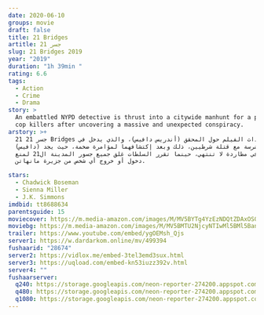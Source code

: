 ```yaml
---
date: 2020-06-10
groups: movie
draft: false
title: 21 Bridges
artitle: 21 جسر
slug: 21 Bridges 2019
year: "2019"
duration: "1h 39min "
rating: 6.6
tags:
  - Action
  - Crime
  - Drama
story: >
  An embattled NYPD detective is thrust into a citywide manhunt for a pair of
  cop killers after uncovering a massive and unexpected conspiracy.
arstory: >+
  21 جسر 21 Bridges تدور أحداث الفيلم حول المحقق (أندريس دافيس)، والذي يدخل في
  مطاردة شرسة مع قتلة شرطيين، ذلك وبعد إكتشافهما لمؤامرة ضخمة، حيث يجد (دافيس)
  نفسه في مطاردة لا تنتهي، حينما تقرر السلطات غلق جميع جسور المدينة ال21 لمنع
  دخول أو خروج أي شخص من جزيرة مانهاتن.

stars:
  - Chadwick Boseman
  - Sienna Miller
  - J.K. Simmons
imdbid: tt8688634
parentsguide: 15
moviecover: https://m.media-amazon.com/images/M/MV5BYTg4YzEzNDQtZDAxOS00M2YyLTljZWEtNjk4YTc4NDM2NTBhXkEyXkFqcGdeQXVyMTkxNjUyNQ@@._V1_SY1000_CR0,0,562,1000_AL_.jpg
moviebg: https://m.media-amazon.com/images/M/MV5BMTU2NjcyNTIwMl5BMl5BanBnXkFtZTgwMjk3Njc5NzM@._V1_SY1000_CR0,0,1482,1000_AL_.jpg
trailer: https://www.youtube.com/embed/ygOEMsh_Qjs
server1: https://w.dardarkom.online/mv/499394
fushaarid: "28674"
server2: https://vidlox.me/embed-3tel3emd3sux.html
server3: https://uqload.com/embed-kn53iuzz392v.html
server4: ""
fushaarserver:
  q240: https://storage.googleapis.com/neon-reporter-274200.appspot.com/fushaar/media/28674/28674-240p.mp4
  q480: https://storage.googleapis.com/neon-reporter-274200.appspot.com/fushaar/media/28674/28674-480p.mp4
  q1080: https://storage.googleapis.com/neon-reporter-274200.appspot.com/fushaar/media/28674/28674.mp4
---
```

